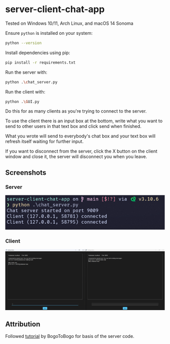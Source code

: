 # server-client-chat-app
Tested on Windows 10/11, Arch Linux, and macOS 14 Sonoma

Ensure ``python`` is installed on your system:

```zsh
python --version
```


Install dependencies using pip:

```zsh
pip install -r requirements.txt
```

Run the server with:

```zsh
python .\chat_server.py
```

Run the client with:

```zsh
python .\GUI.py
```

Do this for as many clients as you're trying to connect to the server.

To use the client there is an input box at the bottom, write what you want to send to other users in that text box and click send when finished.

What you wrote will send to everybody's chat box and your text box will refresh itself waiting for further input.

If you want to disconnect from the server, click the X button on the client window and close it, the server will disconnect you when you leave.

## Screenshots

### Server
![Server](images/Screenshot_17.png)

### Client
![Client](images/Screenshot_16.png)

## Attribution

Followed [tutorial](https://www.bogotobogo.com/python/python_network_programming_tcp_server_client_chat_server_chat_client_select.php) by BogoToBogo for basis of the server code.
